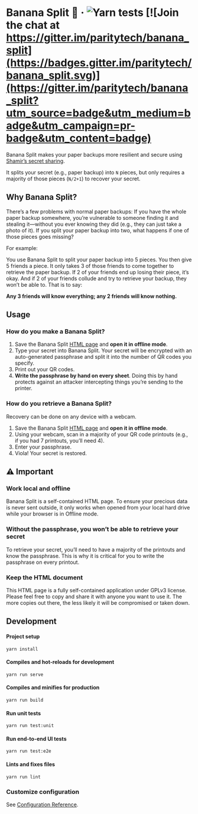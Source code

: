 # Banana Split 🍌 &middot; ![Yarn tests](https://github.com/paritytech/banana_split/workflows/Yarn%20tests/badge.svg) [![Join the chat at https://gitter.im/paritytech/banana_split](https://badges.gitter.im/paritytech/banana_split.svg)](https://gitter.im/paritytech/banana_split?utm_source=badge&utm_medium=badge&utm_campaign=pr-badge&utm_content=badge)

Banana Split makes your paper backups more resilient and secure using [Shamir’s secret sharing](https://en.wikipedia.org/wiki/Shamir%27s_Secret_Sharing).

It splits your secret (e.g., paper backup) into `N` pieces, but only requires a majority of those pieces (`N/2+1`) to recover your secret.

## Why Banana Split?
There’s a few problems with normal paper backups:
If you have the whole paper backup somewhere, you’re vulnerable to someone finding it and stealing it—without you ever knowing they did (e.g., they can just take a photo of it).
If you split your paper backup into two, what happens if one of those pieces goes missing?

For example:

You use Banana Split to split your paper backup into 5 pieces. You then give 5 friends a piece. It only takes 3 of those friends to come together to retrieve the paper backup. If 2 of your friends end up losing their piece, it’s okay. And if 2 of your friends collude and try to retrieve your backup, they won’t be able to.
That is to say:

**Any 3 friends will know everything; any 2 friends will know nothing.**

## Usage
### How do you make a Banana Split?
1. Save the Banana Split [HTML page](https://bs.parity.io/) and **open it in offline mode**.
2. Type your secret into Banana Split.
Your secret will be encrypted with an auto-generated passphrase and split it into the number of QR codes you specify.
3. Print out your QR codes.
4. **Write the passphrase by hand on every sheet**.
Doing this by hand protects against an attacker intercepting things you’re sending to the printer.

### How do you retrieve a Banana Split?
Recovery can be done on any device with a webcam.

1. Save the Banana Split [HTML page](https://bs.parity.io/) and **open it in offline mode**.
2. Using your webcam, scan in a majority of your QR code printouts (e.g., if you had 7 printouts, you’ll need 4).
3. Enter your passphrase.
4. Viola! Your secret is restored.

## ⚠️ Important
###  Work local and offline

Banana Split is a self-contained HTML page.
To ensure your precious data is never sent outside, it only works when opened from your local hard drive while your browser is in Offline mode.

### Without the passphrase, you won’t be able to retrieve your secret

To retrieve your secret, you’ll need to have a majority of the printouts and know the passphrase.
This is why it is critical for you to write the passphrase on every printout.

### Keep the HTML document

This HTML page is a fully self-contained application under GPLv3 license.
Please feel free to copy and share it with anyone you want to use it. The more copies out there, the less likely it will be compromised or taken down.

## Development
#### Project setup
```
yarn install
```

#### Compiles and hot-reloads for development
```
yarn run serve
```

#### Compiles and minifies for production
```
yarn run build
```

#### Run unit tests
```
yarn run test:unit
```

#### Run end-to-end UI tests
```
yarn run test:e2e
```

#### Lints and fixes files
```
yarn run lint
```

### Customize configuration
See [Configuration Reference](https://cli.vuejs.org/config/).
